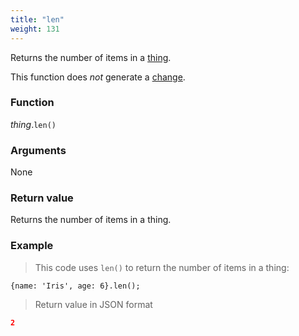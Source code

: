 ```yaml
---
title: "len"
weight: 131
---
```


Returns the number of items in a [thing](..).

This function does *not* generate a [change](../../../overview/changes).

### Function

*thing*.`len()`

### Arguments

None

### Return value

Returns the number of items in a thing.

### Example

> This code uses `len()` to return the number of items in a thing:

```thingsdb,json_response
{name: 'Iris', age: 6}.len();
```

> Return value in JSON format

```json
2
```
